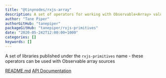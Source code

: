 ```yaml
---
title: "@tinynodes/rxjs-array"
description: A set of operators for working with Observable<Array> values
author: "Tane Piper"
authorGitHub: "tanepiper"
packageGitHub: "tanepiper/rxjs-primitives"
date: "2020-05-242T12:00:00+1000"
categories: []
keywords: []
---
```


A set of libraries published under the `rxjs-primitives` name - these operators can be used with Observable array sources

[README.md](https://github.com/tanepiper/rxjs-primitives/blob/master/README.md)
[API Documentation](https://tanepiper.github.io/rxjs-primitives/modules/array.html)